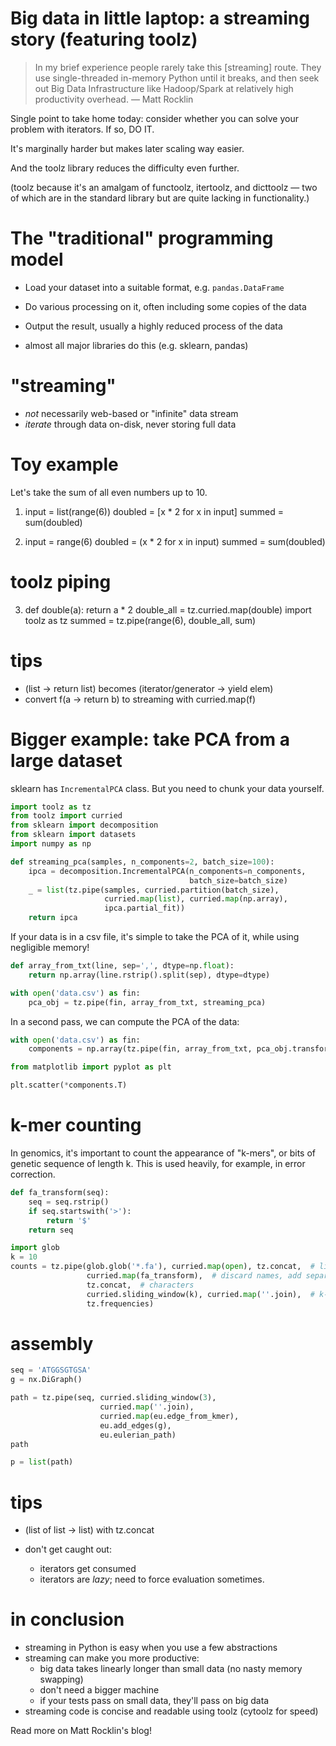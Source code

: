# Big data in little laptop: a streaming story (featuring toolz)

> In my brief experience people rarely take this [streaming] route. They use
> single-threaded in-memory Python until it breaks, and then seek out Big Data
> Infrastructure like Hadoop/Spark at relatively high productivity overhead.
> — Matt Rocklin

Single point to take home today: consider whether you can solve your problem
with iterators. If so, DO IT.

It's marginally harder but makes later scaling way easier.

And the toolz library reduces the difficulty even further.

(toolz because it's an amalgam of functoolz, itertoolz, and dicttoolz — two of
which are in the standard library but are quite lacking in functionality.)

# The "traditional" programming model

- Load your dataset into a suitable format, e.g. `pandas.DataFrame`
- Do various processing on it, often including some copies of the data
- Output the result, usually a highly reduced process of the data

- almost all major libraries do this (e.g. sklearn, pandas)

# "streaming"

- *not* necessarily web-based or "infinite" data stream
- *iterate* through data on-disk, never storing full data

# Toy example

Let's take the sum of all even numbers up to 10.

1. input = list(range(6))
   doubled = [x * 2 for x in input]
   summed = sum(doubled)

2. input = range(6)
   doubled = (x * 2 for x in input)
   summed = sum(doubled)

# toolz piping

3. def double(a): return a * 2
   double_all = tz.curried.map(double)
   import toolz as tz
   summed = tz.pipe(range(6), double_all, sum)

# tips

- (list -> return list) becomes (iterator/generator -> yield elem)
- convert f(a -> return b) to streaming with curried.map(f)

# Bigger example: take PCA from a large dataset

sklearn has `IncrementalPCA` class. But you need to chunk your data yourself.

```python
import toolz as tz
from toolz import curried
from sklearn import decomposition
from sklearn import datasets
import numpy as np

def streaming_pca(samples, n_components=2, batch_size=100):
    ipca = decomposition.IncrementalPCA(n_components=n_components,
                                        batch_size=batch_size)
    _ = list(tz.pipe(samples, curried.partition(batch_size),
                     curried.map(list), curried.map(np.array),
                     ipca.partial_fit))
    return ipca
```

If your data is in a csv file, it's simple to take the PCA of it, while using
negligible memory!

```python
def array_from_txt(line, sep=',', dtype=np.float):
    return np.array(line.rstrip().split(sep), dtype=dtype)

with open('data.csv') as fin:
    pca_obj = tz.pipe(fin, array_from_txt, streaming_pca)
```

In a second pass, we can compute the PCA of the data:

```python
with open('data.csv') as fin:
    components = np.array(tz.pipe(fin, array_from_txt, pca_obj.transform))

from matplotlib import pyplot as plt

plt.scatter(*components.T)
```

# k-mer counting

In genomics, it's important to count the appearance of "k-mers", or bits of
genetic sequence of length k. This is used heavily, for example, in error
correction.

```python
def fa_transform(seq):
    seq = seq.rstrip()
    if seq.startswith('>'):
        return '$'
    return seq

import glob
k = 10
counts = tz.pipe(glob.glob('*.fa'), curried.map(open), tz.concat,  # lines
                 curried.map(fa_transform),  # discard names, add separator
                 tz.concat,  # characters
                 curried.sliding_window(k), curried.map(''.join),  # k-mers
                 tz.frequencies)
```


# assembly

```python
seq = 'ATGGSGTGSA'
g = nx.DiGraph()

path = tz.pipe(seq, curried.sliding_window(3),
                    curried.map(''.join),
                    curried.map(eu.edge_from_kmer),
                    eu.add_edges(g),
                    eu.eulerian_path)
path

p = list(path)
```

# tips

- (list of list -> list) with tz.concat

- don't get caught out:
    - iterators get consumed
    - iterators are *lazy*; need to force evaluation sometimes.

# in conclusion

- streaming in Python is easy when you use a few abstractions
- streaming can make you more productive:
    - big data takes linearly longer than small data (no nasty memory swapping)
    - don't need a bigger machine
    - if your tests pass on small data, they'll pass on big data
- streaming code is concise and readable using toolz (cytoolz for speed)

Read more on Matt Rocklin's blog!
